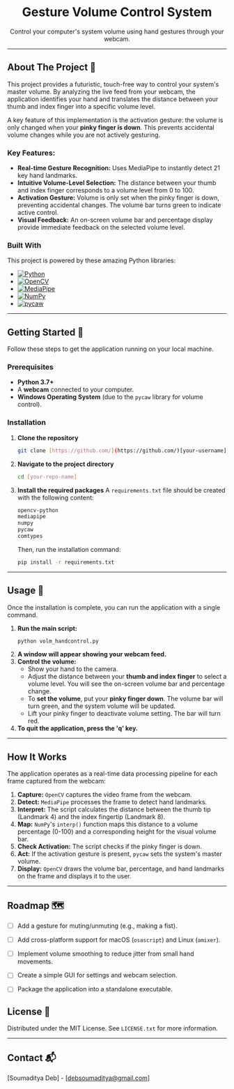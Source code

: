 
  <h1 align="center">Gesture Volume Control System</h1>

  <p align="center">
    Control your computer's system volume using hand gestures through your webcam.
    <br />
  </p>
</div>


</div>

---

## About The Project 🚀



This project provides a futuristic, touch-free way to control your system's master volume. By analyzing the live feed from your webcam, the application identifies your hand and translates the distance between your thumb and index finger into a specific volume level.

A key feature of this implementation is the activation gesture: the volume is only changed when your **pinky finger is down**. This prevents accidental volume changes while you are not actively gesturing.

### Key Features:
* **Real-time Gesture Recognition:** Uses MediaPipe to instantly detect 21 key hand landmarks.
* **Intuitive Volume-Level Selection:** The distance between your thumb and index finger corresponds to a volume level from 0 to 100.
* **Activation Gesture:** Volume is only set when the pinky finger is down, preventing accidental changes. The volume bar turns green to indicate active control.
* **Visual Feedback:** An on-screen volume bar and percentage display provide immediate feedback on the selected volume level.

### Built With

This project is powered by these amazing Python libraries:

* [![Python][Python.org]][Python-url]
* [![OpenCV][OpenCV.org]][OpenCV-url]
* [![MediaPipe][MediaPipe.dev]][MediaPipe-url]
* [![NumPy][NumPy.org]][NumPy-url]
* [![pycaw][pycaw-url]][pycaw-badge]

---

## Getting Started 🏁

Follow these steps to get the application running on your local machine.

### Prerequisites

* **Python 3.7+**
* A **webcam** connected to your computer.
* **Windows Operating System** (due to the `pycaw` library for volume control).

### Installation

1.  **Clone the repository**
    ```sh
    git clone [https://github.com/](https://github.com/)[your-username]/[your-repo-name].git
    ```
2.  **Navigate to the project directory**
    ```sh
    cd [your-repo-name]
    ```
3.  **Install the required packages**
    A `requirements.txt` file should be created with the following content:
    ```txt
    opencv-python
    mediapipe
    numpy
    pycaw
    comtypes
    ```
    Then, run the installation command:
    ```sh
    pip install -r requirements.txt
    ```

---

## Usage 📖

Once the installation is complete, you can run the application with a single command.

1.  **Run the main script:**
    ```sh
    python volm_handcontrol.py
    ```
2.  **A window will appear showing your webcam feed.**
3.  **Control the volume:**
    * Show your hand to the camera.
    * Adjust the distance between your **thumb and index finger** to select a volume level. You will see the on-screen volume bar and percentage change.
    * To **set the volume**, put your **pinky finger down**. The volume bar will turn green, and the system volume will be updated.
    * Lift your pinky finger to deactivate volume setting. The bar will turn red.
4.  **To quit the application, press the 'q' key.**

---
## How It Works

The application operates as a real-time data processing pipeline for each frame captured from the webcam:

1.  **Capture:** `OpenCV` captures the video frame from the webcam.
2.  **Detect:** `MediaPipe` processes the frame to detect hand landmarks.
3.  **Interpret:** The script calculates the distance between the thumb tip (Landmark 4) and the index fingertip (Landmark 8).
4.  **Map:** `NumPy`'s `interp()` function maps this distance to a volume percentage (0-100) and a corresponding height for the visual volume bar.
5.  **Check Activation:** The script checks if the pinky finger is down.
6.  **Act:** If the activation gesture is present, `pycaw` sets the system's master volume.
7.  **Display:** `OpenCV` draws the volume bar, percentage, and hand landmarks on the frame and displays it to the user.

---

## Roadmap 🗺️

* [ ] Add a gesture for muting/unmuting (e.g., making a fist).
* [ ] Add cross-platform support for macOS (`osascript`) and Linux (`amixer`).
* [ ] Implement volume smoothing to reduce jitter from small hand movements.
* [ ] Create a simple GUI for settings and webcam selection.
* [ ] Package the application into a standalone executable.



## License 📜

Distributed under the MIT License. See `LICENSE.txt` for more information.

---

## Contact 📬

[Soumaditya Deb] - [debsoumaditya@gmail.com]




<!-- MARKDOWN LINKS & IMAGES -->
[Python.org]: https://img.shields.io/badge/Python-3776AB?style=for-the-badge&logo=python&logoColor=white
[Python-url]: https://python.org
[OpenCV.org]: https://img.shields.io/badge/OpenCV-5C3EE8?style=for-the-badge&logo=opencv&logoColor=white
[OpenCV-url]: https://opencv.org/
[MediaPipe.dev]: https://img.shields.io/badge/MediaPipe-007F7F?style=for-the-badge&logo=google&logoColor=white
[MediaPipe-url]: https://developers.google.com/mediapipe
[NumPy.org]: https://img.shields.io/badge/Numpy-013243?style=for-the-badge&logo=numpy&logoColor=white
[NumPy-url]: https://numpy.org/
[pycaw-badge]: https://img.shields.io/badge/pycaw-4A4A55?style=for-the-badge&logo=windows&logoColor=white
[pycaw-url]: https://github.com/AndreMiras/pycaw
